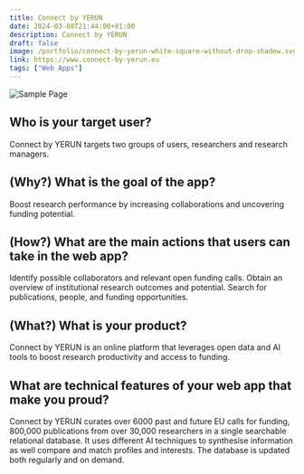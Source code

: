 ```yaml
---
title: Connect by YERUN
date: 2024-03-08T21:44:00+01:00
description: Connect by YERUN
draft: false
image: /portfolio/connect-by-yerun-white-square-without-drop-shadow.svg
link: https://www.connect-by-yerun.eu
tags: ["Web Apps"]
---
```


![Sample Page](/portfolio/connect-by-yerun-sample.svg)

## Who is your target user?

Connect by YERUN targets two groups of users, researchers and research managers.

## (Why?) What is the goal of the app?

Boost research performance by increasing collaborations and uncovering funding potential.

## (How?) What are the main actions that users can take in the web app?

Identify possible collaborators and relevant open funding calls.
Obtain an overview of institutional research outcomes and potential.
Search for publications, people, and funding opportunities.

## (What?) What is your product?

Connect by YERUN is an online platform that leverages open data and AI tools to boost research productivity and access to funding.

## What are technical features of your web app that make you proud?

Connect by YERUN curates over 6000 past and future EU calls for funding, 800,000 publications from over 30,000 researchers in a single searchable relational database.
It uses different AI techniques to synthesise information as well compare and match profiles and interests.
The database is updated both regularly and on demand.
